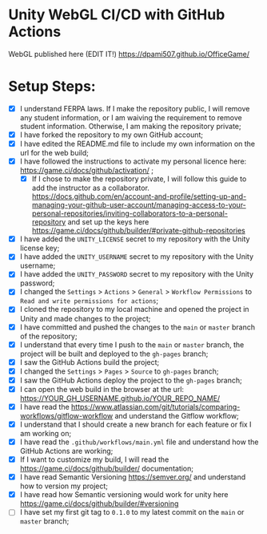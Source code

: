 # Unity WebGL CI/CD with GitHub Actions

WebGL published here (EDIT IT!) https://dpami507.github.io/OfficeGame/
 
# Setup Steps:

- [x] I understand FERPA laws. If I make the repository public, I will remove any student information, or I am waiving the requirement to remove student information. Otherwise, I am making the repository private;
- [x] I have forked the repository to my own GitHub account;
- [x] I have edited the README.md file to include my own information on the url for the web build;
- [x] I have followed the instructions to activate my personal licence here: https://game.ci/docs/github/activation/ ;
    - [x] If I chose to make the repository private, I will follow this guide to add the instructor as a collaborator. https://docs.github.com/en/account-and-profile/setting-up-and-managing-your-github-user-account/managing-access-to-your-personal-repositories/inviting-collaborators-to-a-personal-repository and set up the keys here https://game.ci/docs/github/builder/#private-github-repositories
- [x] I have added the `UNITY_LICENSE` secret to my repository with the Unity license key;
- [x] I have added the `UNITY_USERNAME` secret to my repository with the Unity username;
- [x] I have added the `UNITY_PASSWORD` secret to my repository with the Unity password;
- [x] I changed the `Settings` > `Actions` > `General` > `Workflow Permissions` to `Read and write permissions for actions`;
- [x] I cloned the repository to my local machine and opened the project in Unity and made changes to the project;
- [x] I have committed and pushed the changes to the `main` or `master` branch of the repository;
- [x] I understand that every time I push to the `main` or `master` branch, the project will be built and deployed to the `gh-pages` branch;
- [x] I saw the GitHub Actions build the project;
- [x] I changed the `Settings` > `Pages` > `Source` to `gh-pages` branch;
- [x] I saw the GitHub Actions deploy the project to the `gh-pages` branch;
- [x] I can open the web build in the browser at the url: https://YOUR_GH_USERNAME.github.io/YOUR_REPO_NAME/
- [x] I have read the https://www.atlassian.com/git/tutorials/comparing-workflows/gitflow-workflow and understand the Gitflow workflow;
- [x] I understand that I should create a new branch for each feature or fix I am working on;
- [x] I have read the `.github/workflows/main.yml` file and understand how the GitHub Actions are working;
- [x] If I want to customize my build, I will read the https://game.ci/docs/github/builder/ documentation; 
- [x] I have read Semantic Versioning https://semver.org/ and understand how to version my project;
- [x] I have read how Semantic versioning would work for unity here https://game.ci/docs/github/builder/#versioning 
- [ ] I have set my first git tag to `0.1.0` to my latest commit on the `main` or `master` branch;

